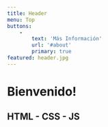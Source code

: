 ```yaml
---
title: Header
menu: Top
buttons:
    -
        text: 'Más Información'
        url: '#about'
        primary: true
featured: header.jpg
---
```


# Bienvenido!
## HTML - CSS - JS